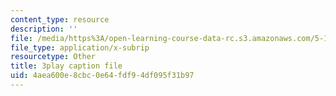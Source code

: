 ```yaml
---
content_type: resource
description: ''
file: /media/https%3A/open-learning-course-data-rc.s3.amazonaws.com/5-111sc-principles-of-chemical-science-fall-2014/4aea600e8cbc0e64fdf94df095f31b97_awdQqF9CFt0.srt
file_type: application/x-subrip
resourcetype: Other
title: 3play caption file
uid: 4aea600e-8cbc-0e64-fdf9-4df095f31b97
---
```

